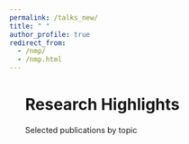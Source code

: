 ```yaml
---
permalink: /talks_new/
title: " "
author_profile: true
redirect_from: 
  - /nmp/
  - /nmp.html
---
```


<div style="width: 100%; line-height: 1.3; margin-left: 2em; margin-right: 0em; margin-bottom: 0.2em; text-align: justify" markdown="1">

<div style="margin-top: 0.2em; margin-bottom: 0.1em" markdown="1">
  <h1>Research Highlights</h1>
  Selected publications by topic
</div>